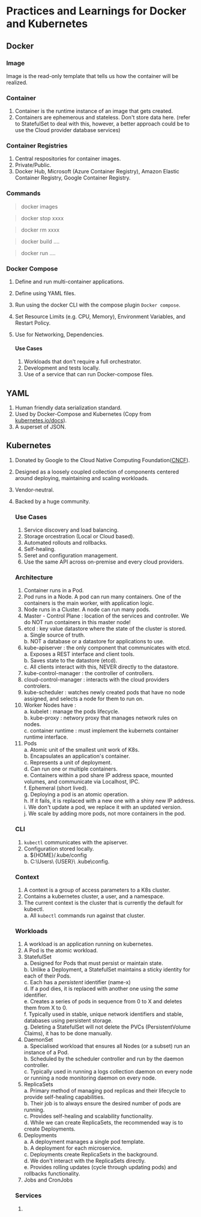 # Practices and Learnings for Docker and Kubernetes

## Docker

### Image

Image is the read-only template that tells us how the container will be realized.

### Container

1. Container is the runtime instance of an image that gets created.
2. Containers are ephemerous and stateless. Don't store data here. (refer to StatefulSet to deal with this, however, a better approach could be to use the Cloud provider database services)


### Container Registries

1. Central respositories for container images.
2. Private/Public.
3. Docker Hub, Microsoft (Azure Container Registry), Amazon Elastic Container Registry, Google Container Registry.


### Commands

> docker images

> docker stop xxxx

> docker rm xxxx

> docker build ....

> docker run ....

### Docker Compose

1. Define and run multi-container applications.
2. Define using YAML files.
3. Run using the docker CLI with the compose plugin `Docker compose`.
4. Set Resource Limits (e.g. CPU, Memory), Environment Variables, and Restart Policy.
5. Use for Networking, Dependencies.

    #### Use Cases
    1. Workloads that don't require a full orchestrator.
    2. Development and tests locally.
    3. Use of a service that can run Docker-compose files.

## YAML

1. Human friendly data serialization standard.
2. Used by Docker-Compose and Kubernetes (Copy from [kubernetes.io/docs](https://kubernetes.io/docs/concepts/workloads/controllers/deployment/)).
3. A superset of JSON.


## Kubernetes

1. Donated by Google to the Cloud Native Computing Foundation([CNCF](https://www.cncf.io/)).
2. Designed as a loosely coupled collection of components centered around deploying, maintaining and scaling workloads.
3. Vendor-neutral.
4. Backed by a huge community.

    ### Use Cases
    1. Service discovery and load balancing.
    2. Storage orcestration (Local or Cloud based).
    3. Automated rollouts and rollbacks.
    4. Self-healing.
    5. Seret and configuration management.
    6. Use the same API across on-premise and every cloud providers.

    ### Architecture
    1. Container runs in a Pod.
    2. Pod runs in a Node. A pod can run many containers. One of the containers is the main worker, with application logic.
    3. Node runs in a Cluster. A node can run many pods.
    4. Master - Control Plane : location of the services and controller. We do NOT run containers in this master node!
    5. etcd : key value datastore where the state of the cluster is stored. <br>
        a. Single source of truth. <br>
        b. NOT a database or a datastore for applications to use.
    6. kube-apiserver : the only component that communicates with etcd. <br>
        a. Exposes a REST interface and client tools. <br>
        b. Saves state to the datastore (etcd). <br>
        c. All clients interact with this, NEVER directly to the datastore.
    7. kube-control-manager : the controller of controllers.
    8. cloud-control-manager : interacts with the cloud providers controlers.
    9. kube-scheduler : watches newly created pods that have no node assigned, and selects a node for them to run on.
    10. Worker Nodes have : <br>
        a. kubelet : manage the pods lifecycle. <br>
        b. kube-proxy : networy proxy that manages network rules on nodes. <br>
        c. container runtime : must implement the kubernets container runtime interface.
    11. Pods <br>
        a. Atomic unit of the smallest unit work of K8s.<br>
        b. Encapsulates an application's container.<br>
        c. Represents a unit of deployment.<br>
        d. Can run one or multiple containers.<br>
        e. Containers within a pod share IP address space, mounted volumes, and communicate via Localhost, IPC.<br>
        f. Ephemeral (short lived).<br>
        g. Deploying a pod is an atomic operation.<br>
        h. If it fails, it is replaced with a new one with a shiny new IP address.<br>
        i. We don't update a pod, we replace it with an updated version.<br>
        j. We scale by adding more pods, not more containers in the pod.


    ### CLI
    1. `kubectl` communicates with the apiserver.
    2. Configuration stored locally. <br>
        a. ${HOME}/.kube/config <br>
        b. C:\Users\ {USER}\ .kube\config.
    
    ### Context
    1. A context is a group of access parameters to a K8s cluster.
    2. Contains a kubernetes cluster, a user, and a namespace.
    3. The current context is the cluster that is currently the default for kubectl. <br>
        a. All `kubectl` commands run against that cluster. <br>
     
     ### Workloads
     1. A workload is an application running on kubernetes.
     2. A Pod is the atomic workload.
     3. StatefulSet<br>
        a. Designed for Pods that must persist or maintain state. <br>
        b. Unlike a Deployment, a StatefulSet maintains a sticky identity for each of their Pods.<br>
        c. Each has a *persistent* identifier (name-x)<br>
        d. If a pod dies, it is replaced with another one using the *same* identifier.<br>
        e. Creates a series of pods in sequence from 0 to X and deletes them from X to 0. <br>
        f. Typically used in stable, unique network identifiers and stable, databases using persistent storage. <br>
        g. Deleting a StatefulSet will not delete the PVCs (PersistentVolume Claims), it has to be done manually. <br>
     4. DaemonSet <br>
        a. Specialised workload that ensures all Nodes (or a subset) run an instance of a Pod. <br>
        b. Scheduled by the scheduler controller and run by the daemon controller. <br>
        c. Typically used in running a logs collection daemon on every node or running a node monitoring daemon on every node. <br>
     5. ReplicaSets <br>
        a. Primary method of managing pod replicas and their lifecycle to provide self-healing capabilities.<br>
        b. Their job is to always ensure the desired number of pods are running.<br>
        c. Provides self-healing and scalability functionality. <br>
        d. While we can create ReplicaSets, the recommended way is to create Deployments.<br>
     6. Deployments <br>
        a. A deployment manages a single pod template.<br>
        b. A deployment for each microservice.<br>
        c. Deployments create ReplicaSets in the background.<br>
        d. We don't interact with the ReplicaSets directly. <br>
        e. Provides rolling updates (cycle through updating pods) and rollbacks functionality. <br>
     7. Jobs and CronJobs

     ### Services
     1. 